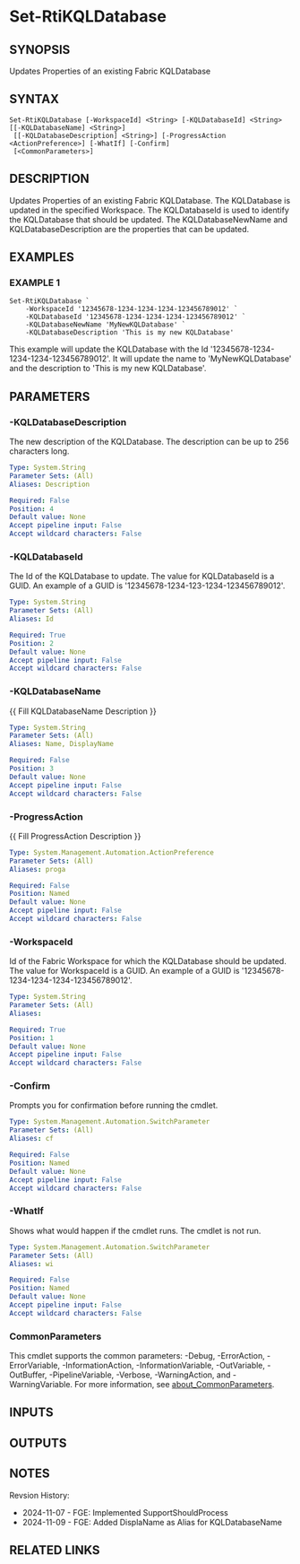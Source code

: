 # Set-RtiKQLDatabase

## SYNOPSIS
Updates Properties of an existing Fabric KQLDatabase

## SYNTAX

```
Set-RtiKQLDatabase [-WorkspaceId] <String> [-KQLDatabaseId] <String> [[-KQLDatabaseName] <String>]
 [[-KQLDatabaseDescription] <String>] [-ProgressAction <ActionPreference>] [-WhatIf] [-Confirm]
 [<CommonParameters>]
```

## DESCRIPTION
Updates Properties of an existing Fabric KQLDatabase.
The KQLDatabase is updated 
in the specified Workspace.
The KQLDatabaseId is used to identify the KQLDatabase
that should be updated.
The KQLDatabaseNewName and KQLDatabaseDescription are the 
properties that can be updated.

## EXAMPLES

### EXAMPLE 1
```
Set-RtiKQLDatabase `
    -WorkspaceId '12345678-1234-1234-1234-123456789012' `
    -KQLDatabaseId '12345678-1234-1234-1234-123456789012' `
    -KQLDatabaseNewName 'MyNewKQLDatabase' `
    -KQLDatabaseDescription 'This is my new KQLDatabase'
```

This example will update the KQLDatabase with the Id '12345678-1234-1234-1234-123456789012'.
It will update the name to 'MyNewKQLDatabase' and the description to 'This is my new KQLDatabase'.

## PARAMETERS

### -KQLDatabaseDescription
The new description of the KQLDatabase.
The description can be up to 256 characters long.

```yaml
Type: System.String
Parameter Sets: (All)
Aliases: Description

Required: False
Position: 4
Default value: None
Accept pipeline input: False
Accept wildcard characters: False
```

### -KQLDatabaseId
The Id of the KQLDatabase to update.
The value for KQLDatabaseId is a GUID. 
An example of a GUID is '12345678-1234-123-1234-123456789012'.

```yaml
Type: System.String
Parameter Sets: (All)
Aliases: Id

Required: True
Position: 2
Default value: None
Accept pipeline input: False
Accept wildcard characters: False
```

### -KQLDatabaseName
{{ Fill KQLDatabaseName Description }}

```yaml
Type: System.String
Parameter Sets: (All)
Aliases: Name, DisplayName

Required: False
Position: 3
Default value: None
Accept pipeline input: False
Accept wildcard characters: False
```

### -ProgressAction
{{ Fill ProgressAction Description }}

```yaml
Type: System.Management.Automation.ActionPreference
Parameter Sets: (All)
Aliases: proga

Required: False
Position: Named
Default value: None
Accept pipeline input: False
Accept wildcard characters: False
```

### -WorkspaceId
Id of the Fabric Workspace for which the KQLDatabase should be updated.
The value for WorkspaceId is a GUID. 
An example of a GUID is '12345678-1234-1234-1234-123456789012'.

```yaml
Type: System.String
Parameter Sets: (All)
Aliases:

Required: True
Position: 1
Default value: None
Accept pipeline input: False
Accept wildcard characters: False
```

### -Confirm
Prompts you for confirmation before running the cmdlet.

```yaml
Type: System.Management.Automation.SwitchParameter
Parameter Sets: (All)
Aliases: cf

Required: False
Position: Named
Default value: None
Accept pipeline input: False
Accept wildcard characters: False
```

### -WhatIf
Shows what would happen if the cmdlet runs.
The cmdlet is not run.

```yaml
Type: System.Management.Automation.SwitchParameter
Parameter Sets: (All)
Aliases: wi

Required: False
Position: Named
Default value: None
Accept pipeline input: False
Accept wildcard characters: False
```

### CommonParameters
This cmdlet supports the common parameters: -Debug, -ErrorAction, -ErrorVariable, -InformationAction, -InformationVariable, -OutVariable, -OutBuffer, -PipelineVariable, -Verbose, -WarningAction, and -WarningVariable. For more information, see [about_CommonParameters](http://go.microsoft.com/fwlink/?LinkID=113216).

## INPUTS

## OUTPUTS

## NOTES
Revsion History:

- 2024-11-07 - FGE: Implemented SupportShouldProcess
- 2024-11-09 - FGE: Added DisplaName as Alias for KQLDatabaseName

## RELATED LINKS
